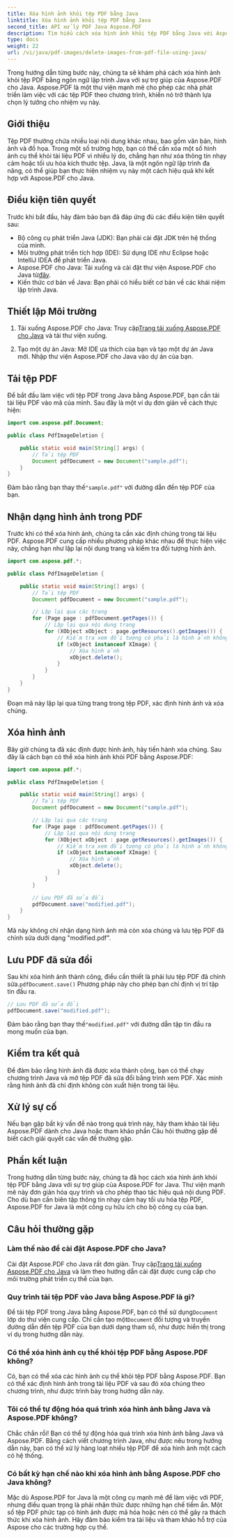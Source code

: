 ```yaml
---
title: Xóa hình ảnh khỏi tệp PDF bằng Java
linktitle: Xóa hình ảnh khỏi tệp PDF bằng Java
second_title: API xử lý PDF Java Aspose.PDF
description: Tìm hiểu cách xóa hình ảnh khỏi tệp PDF bằng Java với Aspose.PDF cho Java. Hướng dẫn từng bước với mã nguồn để xóa hình ảnh hiệu quả trong tệp PDF.
type: docs
weight: 22
url: /vi/java/pdf-images/delete-images-from-pdf-file-using-java/
---
```


Trong hướng dẫn từng bước này, chúng ta sẽ khám phá cách xóa hình ảnh khỏi tệp PDF bằng ngôn ngữ lập trình Java với sự trợ giúp của Aspose.PDF cho Java. Aspose.PDF là một thư viện mạnh mẽ cho phép các nhà phát triển làm việc với các tệp PDF theo chương trình, khiến nó trở thành lựa chọn lý tưởng cho nhiệm vụ này.

## Giới thiệu

Tệp PDF thường chứa nhiều loại nội dung khác nhau, bao gồm văn bản, hình ảnh và đồ họa. Trong một số trường hợp, bạn có thể cần xóa một số hình ảnh cụ thể khỏi tài liệu PDF vì nhiều lý do, chẳng hạn như xóa thông tin nhạy cảm hoặc tối ưu hóa kích thước tệp. Java, là một ngôn ngữ lập trình đa năng, có thể giúp bạn thực hiện nhiệm vụ này một cách hiệu quả khi kết hợp với Aspose.PDF cho Java.

## Điều kiện tiên quyết

Trước khi bắt đầu, hãy đảm bảo bạn đã đáp ứng đủ các điều kiện tiên quyết sau:

- Bộ công cụ phát triển Java (JDK): Bạn phải cài đặt JDK trên hệ thống của mình.
- Môi trường phát triển tích hợp (IDE): Sử dụng IDE như Eclipse hoặc IntelliJ IDEA để phát triển Java.
-  Aspose.PDF cho Java: Tải xuống và cài đặt thư viện Aspose.PDF cho Java từ[đây](https://downloads.aspose.com/pdf/java).
- Kiến thức cơ bản về Java: Bạn phải có hiểu biết cơ bản về các khái niệm lập trình Java.

## Thiết lập Môi trường

1.  Tải xuống Aspose.PDF cho Java: Truy cập[Trang tải xuống Aspose.PDF cho Java](https://downloads.aspose.com/pdf/java) và tải thư viện xuống.

2. Tạo một dự án Java: Mở IDE ưa thích của bạn và tạo một dự án Java mới. Nhập thư viện Aspose.PDF cho Java vào dự án của bạn.

## Tải tệp PDF

Để bắt đầu làm việc với tệp PDF trong Java bằng Aspose.PDF, bạn cần tải tài liệu PDF vào mã của mình. Sau đây là một ví dụ đơn giản về cách thực hiện:

```java
import com.aspose.pdf.Document;

public class PdfImageDeletion {

    public static void main(String[] args) {
        // Tải tệp PDF
        Document pdfDocument = new Document("sample.pdf");
    }
}
```

 Đảm bảo rằng bạn thay thế`"sample.pdf"` với đường dẫn đến tệp PDF của bạn.

## Nhận dạng hình ảnh trong PDF

Trước khi có thể xóa hình ảnh, chúng ta cần xác định chúng trong tài liệu PDF. Aspose.PDF cung cấp nhiều phương pháp khác nhau để thực hiện việc này, chẳng hạn như lặp lại nội dung trang và kiểm tra đối tượng hình ảnh.

```java
import com.aspose.pdf.*;

public class PdfImageDeletion {

    public static void main(String[] args) {
        // Tải tệp PDF
        Document pdfDocument = new Document("sample.pdf");

        // Lặp lại qua các trang
        for (Page page : pdfDocument.getPages()) {
            // Lặp lại qua nội dung trang
            for (XObject xObject : page.getResources().getImages()) {
                // Kiểm tra xem đối tượng có phải là hình ảnh không
                if (xObject instanceof XImage) {
                    // Xóa hình ảnh
                    xObject.delete();
                }
            }
        }
    }
}
```

Đoạn mã này lặp lại qua từng trang trong tệp PDF, xác định hình ảnh và xóa chúng.

## Xóa hình ảnh

Bây giờ chúng ta đã xác định được hình ảnh, hãy tiến hành xóa chúng. Sau đây là cách bạn có thể xóa hình ảnh khỏi PDF bằng Aspose.PDF:

```java
import com.aspose.pdf.*;

public class PdfImageDeletion {

    public static void main(String[] args) {
        // Tải tệp PDF
        Document pdfDocument = new Document("sample.pdf");

        // Lặp lại qua các trang
        for (Page page : pdfDocument.getPages()) {
            // Lặp lại qua nội dung trang
            for (XObject xObject : page.getResources().getImages()) {
                // Kiểm tra xem đối tượng có phải là hình ảnh không
                if (xObject instanceof XImage) {
                    // Xóa hình ảnh
                    xObject.delete();
                }
            }
        }

        // Lưu PDF đã sửa đổi
        pdfDocument.save("modified.pdf");
    }
}
```

Mã này không chỉ nhận dạng hình ảnh mà còn xóa chúng và lưu tệp PDF đã chỉnh sửa dưới dạng "modified.pdf".

## Lưu PDF đã sửa đổi

Sau khi xóa hình ảnh thành công, điều cần thiết là phải lưu tệp PDF đã chỉnh sửa.`pdfDocument.save()` Phương pháp này cho phép bạn chỉ định vị trí tập tin đầu ra.

```java
// Lưu PDF đã sửa đổi
pdfDocument.save("modified.pdf");
```

 Đảm bảo rằng bạn thay thế`"modified.pdf"` với đường dẫn tập tin đầu ra mong muốn của bạn.

## Kiểm tra kết quả

Để đảm bảo rằng hình ảnh đã được xóa thành công, bạn có thể chạy chương trình Java và mở tệp PDF đã sửa đổi bằng trình xem PDF. Xác minh rằng hình ảnh đã chỉ định không còn xuất hiện trong tài liệu.

## Xử lý sự cố

Nếu bạn gặp bất kỳ vấn đề nào trong quá trình này, hãy tham khảo tài liệu Aspose.PDF dành cho Java hoặc tham khảo phần Câu hỏi thường gặp để biết cách giải quyết các vấn đề thường gặp.

## Phần kết luận

Trong hướng dẫn từng bước này, chúng ta đã học cách xóa hình ảnh khỏi tệp PDF bằng Java với sự trợ giúp của Aspose.PDF for Java. Thư viện mạnh mẽ này đơn giản hóa quy trình và cho phép thao tác hiệu quả nội dung PDF. Cho dù bạn cần biên tập thông tin nhạy cảm hay tối ưu hóa tệp PDF, Aspose.PDF for Java là một công cụ hữu ích cho bộ công cụ của bạn.

## Câu hỏi thường gặp

### Làm thế nào để cài đặt Aspose.PDF cho Java?

 Cài đặt Aspose.PDF cho Java rất đơn giản. Truy cập[Trang tải xuống Aspose.PDF cho Java](https://releases.aspose.com/pdf/java/) và làm theo hướng dẫn cài đặt được cung cấp cho môi trường phát triển cụ thể của bạn.

### Quy trình tải tệp PDF vào Java bằng Aspose.PDF là gì?

 Để tải tệp PDF trong Java bằng Aspose.PDF, bạn có thể sử dụng`Document` lớp do thư viện cung cấp. Chỉ cần tạo một`Document` đối tượng và truyền đường dẫn đến tệp PDF của bạn dưới dạng tham số, như được hiển thị trong ví dụ trong hướng dẫn này.

### Có thể xóa hình ảnh cụ thể khỏi tệp PDF bằng Aspose.PDF không?

Có, bạn có thể xóa các hình ảnh cụ thể khỏi tệp PDF bằng Aspose.PDF. Bạn có thể xác định hình ảnh trong tài liệu PDF và sau đó xóa chúng theo chương trình, như được trình bày trong hướng dẫn này.

### Tôi có thể tự động hóa quá trình xóa hình ảnh bằng Java và Aspose.PDF không?

Chắc chắn rồi! Bạn có thể tự động hóa quá trình xóa hình ảnh bằng Java và Aspose.PDF. Bằng cách viết chương trình Java, như được nêu trong hướng dẫn này, bạn có thể xử lý hàng loạt nhiều tệp PDF để xóa hình ảnh một cách có hệ thống.

### Có bất kỳ hạn chế nào khi xóa hình ảnh bằng Aspose.PDF cho Java không?

Mặc dù Aspose.PDF for Java là một công cụ mạnh mẽ để làm việc với PDF, nhưng điều quan trọng là phải nhận thức được những hạn chế tiềm ẩn. Một số tệp PDF phức tạp có hình ảnh được mã hóa hoặc nén có thể gây ra thách thức khi xóa hình ảnh. Hãy đảm bảo kiểm tra tài liệu và tham khảo hỗ trợ của Aspose cho các trường hợp cụ thể.